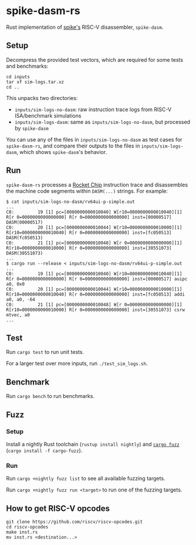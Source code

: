 # spike-dasm-rs

Rust implementation of [spike's](https://github.com/riscv/riscv-isa-sim) RISC-V
disassembler, `spike-dasm`.

## Setup

Decompress the provided test vectors, which are required for some tests and
benchmarks:

```
cd inputs
tar xf sim-logs.tar.xz
cd ..
```

This unpacks two directories:

* `inputs/sim-logs-no-dasm`: raw instruction trace logs from RISC-V
  ISA/benchmark simulations
* `inputs/sim-logs-dasm`: same as `inputs/sim-logs-no-dasm`, but processed by
  `spike-dasm`

You can use any of the files in `inputs/sim-logs-no-dasm` as test cases for
`spike-dasm-rs`, and compare their outputs to the files in
`inputs/sim-logs-dasm`, which shows `spike-dasm`'s behavior.

## Run

`spike-dasm-rs` processes a [Rocket
Chip](https://github.com/chipsalliance/rocket-chip) instruction trace and
disassembles the machine code segments within `DASM(...)` strings.
For example:

```
$ cat inputs/sim-logs-no-dasm/rv64ui-p-simple.out
...
C0:         19 [1] pc=[0000000000010040] W[r10=0000000000010040][1] R[r 0=0000000000000000] R[r 0=0000000000000000] inst=[00000517] DASM(00000517)
C0:         20 [1] pc=[0000000000010044] W[r10=0000000000010000][1] R[r10=0000000000010040] R[r 0=0000000000000000] inst=[fc050513] DASM(fc050513)
C0:         21 [1] pc=[0000000000010048] W[r 0=0000000000000000][1] R[r10=0000000000010000] R[r 0=0000000000000000] inst=[30551073] DASM(30551073)
...
$ cargo run --release < inputs/sim-logs-no-dasm/rv64ui-p-simple.out
...
C0:         19 [1] pc=[0000000000010040] W[r10=0000000000010040][1] R[r 0=0000000000000000] R[r 0=0000000000000000] inst=[00000517] auipc   a0, 0x0
C0:         20 [1] pc=[0000000000010044] W[r10=0000000000010000][1] R[r10=0000000000010040] R[r 0=0000000000000000] inst=[fc050513] addi    a0, a0, -64
C0:         21 [1] pc=[0000000000010048] W[r 0=0000000000000000][1] R[r10=0000000000010000] R[r 0=0000000000000000] inst=[30551073] csrw    mtvec, a0
...
```

## Test

Run `cargo test` to run unit tests.

For a larger test over more inputs, run `./test_sim_logs.sh`.

## Benchmark

Run `cargo bench` to run benchmarks.

## Fuzz

### Setup

Install a nightly Rust toolchain (`rustup install nightly`) and [`cargo
fuzz`](https://github.com/rust-fuzz/cargo-fuzz) (`cargo install -f
cargo-fuzz`).

### Run

Run `cargo +nightly fuzz list` to see all available fuzzing targets.

Run `cargo +nightly fuzz run <target>` to run one of the fuzzing targets.

## How to get RISC-V opcodes

```
git clone https://github.com/riscv/riscv-opcodes.git
cd riscv-opcodes
make inst.rs
mv inst.rs <destination...>
```
